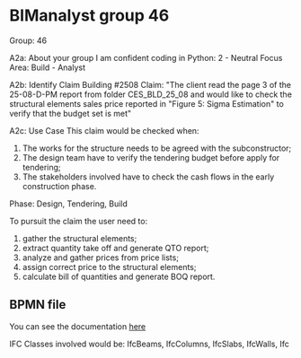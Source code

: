 # BIManalyst group 46

Group: 46

A2a: About your group
I am confident coding in Python: 2 - Neutral
Focus Area: Build - Analyst

A2b: Identify Claim
Building #2508
Claim: "The client read the page 3 of the 25-08-D-PM report from folder CES_BLD_25_08 and would like to check the structural elements sales price reported in "Figure 5: Sigma Estimation" to verify that the budget set is met"

A2c: Use Case
This claim would be checked when:
1.  The works for the structure needs to be agreed with the subconstructor;
2.  The design team have to verify the tendering budget before apply for tendering;
3.  The stakeholders involved have to check the cash flows in the early construction phase.

Phase: Design, Tendering, Build

To pursuit the claim the user need to:
1.  gather the structural elements;
2.  extract quantity take off and generate QTO report;
3.  analyze and gather prices from price lists;
4.  assign correct price to the structural elements;
5.  calculate bill of quantities and generate BOQ report.

## BPMN file
You can see the documentation [here](\IMG\A2_G_46.svg)

IFC Classes involved would be: IfcBeams, IfcColumns, IfcSlabs, IfcWalls, Ifc
